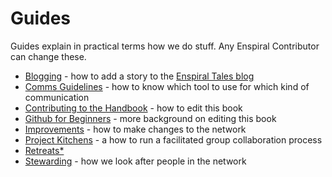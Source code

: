 # Guides

Guides explain in practical terms how we do stuff. Any Enspiral Contributor can change these.

* [Blogging](blogging.md) - how to add a story to the [Enspiral Tales blog](http://medium.com/enspiral-tales)
* [Comms Guidelines](comms_guidelines.md) - how to know which tool to use for which kind of communication
* [Contributing to the Handbook](contributing.md) - how to edit this book
* [Github for Beginners](github_for_beginners.md) - more background on editing this book
* [Improvements](improvements.md) - how to make changes to the network
* [Project Kitchens](project_kitchen.md) - a how to run a facilitated group collaboration process
* [Retreats*](retreats.md)
* [Stewarding](stewarding.md) - how we look after people in the network
